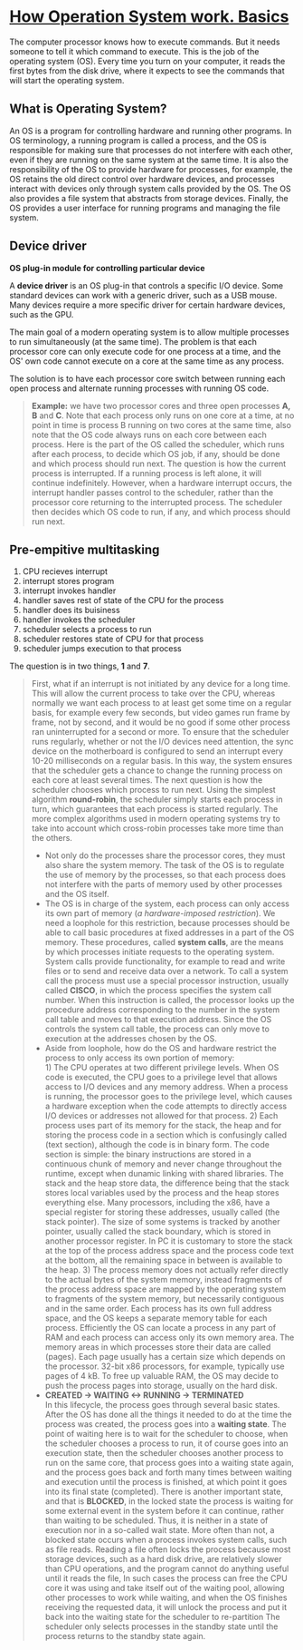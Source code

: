 # [How Operation System work. Basics](https://infinite.education/view/how_oss_work_in_general) 

The computer processor knows how to execute commands. But it needs someone to tell it which command to execute. This is the job of the operating system (OS). Every time you turn on your computer, it reads the first bytes from the disk drive, where it expects to see the commands that will start the operating system.

## What is Operating System?

An OS is a program for controlling hardware and running other programs. In OS terminology, a running program is called a process, and the OS is responsible for making sure that processes do not interfere with each other, even if they are running on the same system at the same time. It is also the responsibility of the OS to provide hardware for processes, for example, the OS retains the old direct control over hardware devices, and processes interact with devices only through system calls provided by the OS. The OS also provides a file system that abstracts from storage devices. Finally, the OS provides a user interface for running programs and managing the file system.

## Device driver
**OS plug-in module for controlling particular device**

A **device driver** is an OS plug-in that controls a specific I/O device. Some standard devices can work with a generic driver, such as a USB mouse. Many devices require a more specific driver for certain hardware devices, such as the GPU.

The main goal of a modern operating system is to allow multiple processes to run simultaneously (at the same time). The problem is that each processor core can only execute code for one process at a time, and the OS' own code cannot execute on a core at the same time as any process.

The solution is to have each processor core switch between running each open process and alternate running processes with running OS code.
> **Example:** we have two processor cores and three open processes **A, B** and **C**. Note that each process only runs on one core at a time, at no point in time is process B running on two cores at the same time, also note that the OS code always runs on each core between each process. Here is the part of the OS called the scheduler, which runs after each process, to decide which OS job, if any, should be done and which process should run next.
The question is how the current process is interrupted. If a running process is left alone, it will continue indefinitely. However, when a hardware interrupt occurs, the interrupt handler passes control to the scheduler, rather than the processor core returning to the interrupted process. The scheduler then decides which OS code to run, if any, and which process should run next.

## Pre-empitive multitasking
1) CPU recieves interrupt
2) interrupt stores program
3) interrupt invokes handler
4) handler saves rest of state of the CPU for the process
5) handler does its buisiness
6) handler invokes the scheduler
7) scheduler selects a process to run
8) scheduler restores state of CPU for that process
9) scheduler jumps execution to that process

The question is in two things, **1** and **7**. 

> First, what if an interrupt is not initiated by any device for a long time. This will allow the current process to take over the CPU, whereas normally we want each process to at least get some time on a regular basis, for example every few seconds, but video games run frame by frame, not by second, and it would be no good if some other process ran uninterrupted for a second or more. To ensure that the scheduler runs regularly, whether or not the I/O devices need attention, the sync device on the motherboard is configured to send an interrupt every 10-20 milliseconds on a regular basis. In this way, the system ensures that the scheduler gets a chance to change the running process on each core at least several times. The next question is how the scheduler chooses which process to run next. Using the simplest algorithm **round-robin**, the scheduler simply starts each process in turn, which guarantees that each process is started regularly. The more complex algorithms used in modern operating systems try to take into account which cross-robin processes take more time than the others.  
> - Not only do the processes share the processor cores, they must also share the system memory. The task of the OS is to regulate the use of memory by the processes, so that each process does not interfere with the parts of memory used by other processes and the OS itself.
> - The OS is in charge of the system, each process can only access its own part of memory (*a hardware-imposed restriction*). We need a loophole for this restriction, because processes should be able to call basic procedures at fixed addresses in a part of the OS memory. These procedures, called **system calls**, are the means by which processes initiate requests to the operating system.
> System calls provide functionality, for example to read and write files or to send and receive data over a network. To call a system call the process must use a special processor instruction, usually called **CISCO**, in which the process specifies the system call number. When this instruction is called, the processor looks up the procedure address corresponding to the number in the system call table and moves to that execution address. Since the OS controls the system call table, the process can only move to execution at the addresses chosen by the OS.
> - Aside from loophole, how do the OS and hardware restrict the process to only access its own portion of memory:   
        1) The CPU operates at two different privilege levels. When OS code is executed, the CPU goes to a privilege level that allows access to I/O devices and any memory address. When a process is running, the processor goes to the privilege level, which causes a hardware exception when the code attempts to directly access I/O devices or addresses not allowed for that process.
        2) Each process uses part of its memory for the stack, the heap and for storing the process code in a section which is confusingly called (text section), although the code is in binary form. The code section is simple: the binary instructions are stored in a continuous chunk of memory and never change throughout the runtime, except when dunamic linking with shared libraries. The stack and the heap store data, the difference being that the stack stores local variables used by the process and the heap stores everything else. Many processors, including the x86, have a special register for storing these addresses, usually called (the stack pointer). The size of some systems is tracked by another pointer, usually called the stack boundary, which is stored in another processor register. In PC it is customary to store the stack at the top of the process address space and the process code text at the bottom, all the remaining space in between is available to the heap.
        3) The process memory does not actually refer directly to the actual bytes of the system memory, instead fragments of the process address space are mapped by the operating system to fragments of the system memory, but necessarily contiguous and in the same order. Each process has its own full address space, and the OS keeps a separate memory table for each process. Efficiently the OS can locate a process in any part of RAM and each process can access only its own memory area. The memory areas in which processes store their data are called (pages). Each page usually has a certain size which depends on the processor. 32-bit x86 processors, for example, typically use pages of 4 kB. To free up valuable RAM, the OS may decide to push the process pages into storage, usually on the hard disk.
> -  **CREATED -> WAITING <-> RUNNING -> TERMINATED**   
>        In this lifecycle, the process goes through several basic states. After the OS has done all the things it needed to do at the time the process was created, the process goes into a **waiting state**. The point of waiting here is to wait for the scheduler to choose, when the scheduler chooses a process to run, it of course goes into an execution state, then the scheduler chooses another process to run on the same core, that process goes into a waiting state again, and the process goes back and forth many times between waiting and execution until the process is finished, at which point it goes into its final state (completed). There is another important state, and that is **BLOCKED**, in the locked state the process is waiting for some external event in the system before it can continue, rather than waiting to be scheduled. Thus, it is neither in a state of execution nor in a so-called wait state. More often than not, a blocked state occurs when a process invokes system calls, such as file reads. Reading a file often locks the process because most storage devices, such as a hard disk drive, are relatively slower than CPU operations, and the program cannot do anything useful until it reads the file, In such cases the process can free the CPU core it was using and take itself out of the waiting pool, allowing other processes to work while waiting, and when the OS finishes receiving the requested data, it will unlock the process and put it back into the waiting state for the scheduler to re-partition The scheduler only selects processes in the standby state until the process returns to the standby state again.